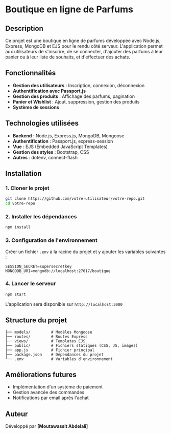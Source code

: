 # Boutique en ligne de Parfums

## Description
Ce projet est une boutique en ligne de parfums développée avec Node.js, Express, MongoDB et EJS pour le rendu côté serveur. L'application permet aux utilisateurs de s'inscrire, de se connecter, d'ajouter des parfums à leur panier ou à leur liste de souhaits, et d'effectuer des achats.

## Fonctionnalités
- **Gestion des utilisateurs** : Inscription, connexion, déconnexion
- **Authentification avec Passport.js**
- **Gestion des produits** : Affichage des parfums, pagination
- **Panier et Wishlist** : Ajout, suppression, gestion des produits
- **Système de sessions**

## Technologies utilisées
- **Backend** : Node.js, Express.js, MongoDB, Mongoose
- **Authentification** : Passport.js, express-session
- **Vue** : EJS (Embedded JavaScript Templates)
- **Gestion des styles** : Bootstrap, CSS
- **Autres** : dotenv, connect-flash

## Installation
### 1. Cloner le projet
```bash
git clone https://github.com/votre-utilisateur/votre-repo.git
cd votre-repo
```

### 2. Installer les dépendances
```bash
npm install
```

### 3. Configuration de l'environnement
Créer un fichier `.env` à la racine du projet et y ajouter les variables suivantes :
```env
SESSION_SECRET=supersecretkey
MONGODB_URI=mongodb://localhost:27017/boutique
```

### 4. Lancer le serveur
```bash
npm start
```
L'application sera disponible sur `http://localhost:3000`

## Structure du projet
```
├── models/         # Modèles Mongoose
├── routes/         # Routes Express
├── views/          # Templates EJS
├── public/         # Fichiers statiques (CSS, JS, images)
├── app.js          # Fichier principal
├── package.json    # Dépendances du projet
└── .env            # Variables d'environnement
```

## Améliorations futures
- Implémentation d'un système de paiement
- Gestion avancée des commandes
- Notifications par email après l'achat

## Auteur
Développé par **[Moutawassit Abdelali]**

